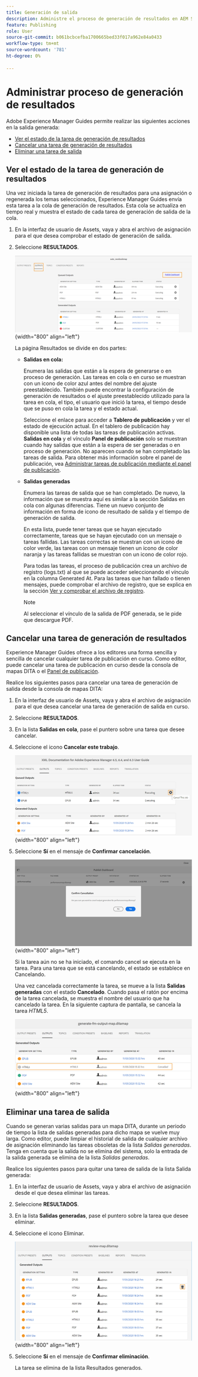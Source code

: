 ```yaml
---
title: Generación de salida
description: Administre el proceso de generación de resultados en AEM Sites, PDF, HTML5, EPUB, personalizado y JSON a través de complementos DITA-OT, publicación nativa de PDF y FMPS en AEM Guides.
feature: Publishing
role: User
source-git-commit: b061bcbcefba1700665bed33f017a962e84a0433
workflow-type: tm+mt
source-wordcount: '781'
ht-degree: 0%

---
```


# Administrar proceso de generación de resultados

Adobe Experience Manager Guides permite realizar las siguientes acciones en la salida generada:

- [Ver el estado de la tarea de generación de resultados](#view-the-status-of-the-output-generation-task)
- [Cancelar una tarea de generación de resultados](#cancel-an-output-generation-task)
- [Eliminar una tarea de salida](#delete-an-output-task)

## Ver el estado de la tarea de generación de resultados

Una vez iniciada la tarea de generación de resultados para una asignación o regenerada los temas seleccionados, Experience Manager Guides envía esta tarea a la cola de generación de resultados. Esta cola se actualiza en tiempo real y muestra el estado de cada tarea de generación de salida de la cola.

1. En la interfaz de usuario de Assets, vaya y abra el archivo de asignación para el que desea comprobar el estado de generación de salida.

1. Seleccione **RESULTADOS**.

   ![](images/output-queued.png){width="800" align="left"}

   La página Resultados se divide en dos partes:

   - **Salidas en cola:**

     Enumera las salidas que están a la espera de generarse o en proceso de generación. Las tareas en cola o en curso se muestran con un icono de color azul antes del nombre del ajuste preestablecido. También puede encontrar la configuración de generación de resultados o el ajuste preestablecido utilizado para la tarea en cola, el tipo, el usuario que inició la tarea, el tiempo desde que se puso en cola la tarea y el estado actual.

     Seleccione el enlace para acceder a **Tablero de publicación** y ver el estado de ejecución actual. En el tablero de publicación hay disponible una lista de todas las tareas de publicación activas. **Salidas en cola** y el vínculo **Panel de publicación** solo se muestran cuando hay salidas que están a la espera de ser generadas o en proceso de generación. No aparecen cuando se han completado las tareas de salida. Para obtener más información sobre el panel de publicación, vea [Administrar tareas de publicación mediante el panel de publicación](generate-output-publish-dashboard.md#).

   - **Salidas generadas**

     Enumera las tareas de salida que se han completado. De nuevo, la información que se muestra aquí es similar a la sección Salidas en cola con algunas diferencias. Tiene un nuevo conjunto de información en forma de icono de resultado de salida y el tiempo de generación de salida.

     En esta lista, puede tener tareas que se hayan ejecutado correctamente, tareas que se hayan ejecutado con un mensaje o tareas fallidas. Las tareas correctas se muestran con un icono de color verde, las tareas con un mensaje tienen un icono de color naranja y las tareas fallidas se muestran con un icono de color rojo.

     Para todas las tareas, el proceso de publicación crea un archivo de registro \(logs.txt\) al que se puede acceder seleccionando el vínculo en la columna Generated At. Para las tareas que han fallado o tienen mensajes, puede comprobar el archivo de registro, que se explica en la sección [Ver y comprobar el archivo de registro](generate-output-basic-troubleshooting.md#id1822G0P0CHS).

     >[!NOTE]
     >
     > Al seleccionar el vínculo de la salida de PDF generada, se le pide que descargue PDF.


## Cancelar una tarea de generación de resultados

Experience Manager Guides ofrece a los editores una forma sencilla y sencilla de cancelar cualquier tarea de publicación en curso. Como editor, puede cancelar una tarea de publicación en curso desde la consola de mapas DITA o el [Panel de publicación](generate-output-publish-dashboard.md#).

Realice los siguientes pasos para cancelar una tarea de generación de salida desde la consola de mapas DITA:

1. En la interfaz de usuario de Assets, vaya y abra el archivo de asignación para el que desea cancelar una tarea de generación de salida en curso.

1. Seleccione **RESULTADOS**.

1. En la lista **Salidas en cola**, pase el puntero sobre una tarea que desee cancelar.

1. Seleccione el icono **Cancelar este trabajo**.

   ![](images/cancel-publish-task-map-console.png){width="800" align="left"}

1. Seleccione **Sí** en el mensaje de **Confirmar cancelación**.

   ![](images/confirm-cancel-output-map-console.png){width="800" align="left"}

   Si la tarea aún no se ha iniciado, el comando cancel se ejecuta en la tarea. Para una tarea que se está cancelando, el estado se establece en Cancelando.

   Una vez cancelada correctamente la tarea, se mueve a la lista **Salidas generadas** con el estado **Cancelado**. Cuando pasa el ratón por encima de la tarea cancelada, se muestra el nombre del usuario que ha cancelado la tarea. En la siguiente captura de pantalla, se cancela la tarea *HTML5*.

   ![](images/cancelled-output-task.png){width="800" align="left"}


## Eliminar una tarea de salida

Cuando se generan varias salidas para un mapa DITA, durante un periodo de tiempo la lista de salidas generadas para dicho mapa se vuelve muy larga. Como editor, puede limpiar el historial de salida de cualquier archivo de asignación eliminando las tareas obsoletas de la lista *Salidas generadas*. Tenga en cuenta que la salida no se elimina del sistema, solo la entrada de la salida generada se elimina de la lista *Salidas generadas*.

Realice los siguientes pasos para quitar una tarea de salida de la lista Salida generada:

1. En la interfaz de usuario de Assets, vaya y abra el archivo de asignación desde el que desea eliminar las tareas.

1. Seleccione **RESULTADOS**.

1. En la lista **Salidas generadas**, pase el puntero sobre la tarea que desee eliminar.

1. Seleccione el icono Eliminar.

   ![](images/delete-output-task.png){width="800" align="left"}

1. Seleccione **Sí** en el mensaje de **Confirmar eliminación**.

   La tarea se elimina de la lista Resultados generados.

